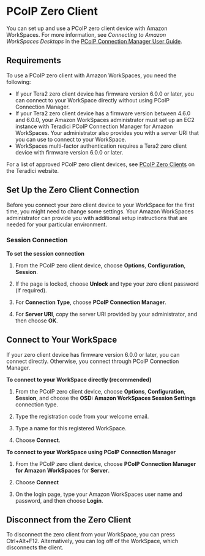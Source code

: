 # PCoIP Zero Client<a name="amazon-workspaces-pcoip-zero-client"></a>

You can set up and use a PCoIP zero client device with Amazon WorkSpaces\. For more information, see *Connecting to Amazon WorkSpaces Desktops* in the [PCoIP Connection Manager User Guide](https://www.teradici.com/web-help/Connecting_ZC_AWS_HTML5/TER1408002_Connecting_ZC_AWS.htm)\.

## Requirements<a name="zero_client_reqs"></a>

To use a PCoIP zero client with Amazon WorkSpaces, you need the following:
+ If your Tera2 zero client device has firmware version 6\.0\.0 or later, you can connect to your WorkSpace directly without using PCoIP Connection Manager\.
+ If your Tera2 zero client device has a firmware version between 4\.6\.0 and 6\.0\.0, your Amazon WorkSpaces administrator must set up an EC2 instance with Teradici PCoIP Connection Manager for Amazon WorkSpaces\. Your administrator also provides you with a server URI that you can use to connect to your WorkSpace\.
+ WorkSpaces multi\-factor authentication requires a Tera2 zero client device with firmware version 6\.0\.0 or later\.

For a list of approved PCoIP zero client devices, see [PCoIP Zero Clients](https://www.teradici.com/product-service-finder/pcoip-zero-clients) on the Teradici website\.

## Set Up the Zero Client Connection<a name="zero_client_setup"></a>

Before you connect your zero client device to your WorkSpace for the first time, you might need to change some settings\. Your Amazon WorkSpaces administrator can provide you with additional setup instructions that are needed for your particular environment\.

### Session Connection<a name="connection_type"></a>

**To set the session connection**

1. From the PCoIP zero client device, choose **Options**, **Configuration**, **Session**\.

1. If the page is locked, choose **Unlock** and type your zero client password \(if required\)\.

1. For **Connection Type**, choose **PCoIP Connection Manager**\.

1. For **Server URI**, copy the server URI provided by your administrator, and then choose **OK**\.

## Connect to Your WorkSpace<a name="zero_client_connect"></a>

If your zero client device has firmware version 6\.0\.0 or later, you can connect directly\. Otherwise, you connect through PCoIP Connection Manager\.

**To connect to your WorkSpace directly \(recommended\)**

1. From the PCoIP zero client device, choose **Options**, **Configuration**, **Session**, and choose the **OSD: Amazon WorkSpaces Session Settings** connection type\.

1. Type the registration code from your welcome email\.

1. Type a name for this registered WorkSpace\.

1. Choose **Connect**\.

**To connect to your WorkSpace using PCoIP Connection Manager**

1. From the PCoIP zero client device, choose **PCoIP Connection Manager for Amazon WorkSpaces** for **Server**\.

1. Choose **Connect**

1. On the login page, type your Amazon WorkSpaces user name and password, and then choose **Login**\.

## Disconnect from the Zero Client<a name="zero_client_disconnect"></a>

To disconnect the zero client from your WorkSpace, you can press Ctrl\+Alt\+F12\. Alternatively, you can log off of the WorkSpace, which disconnects the client\.